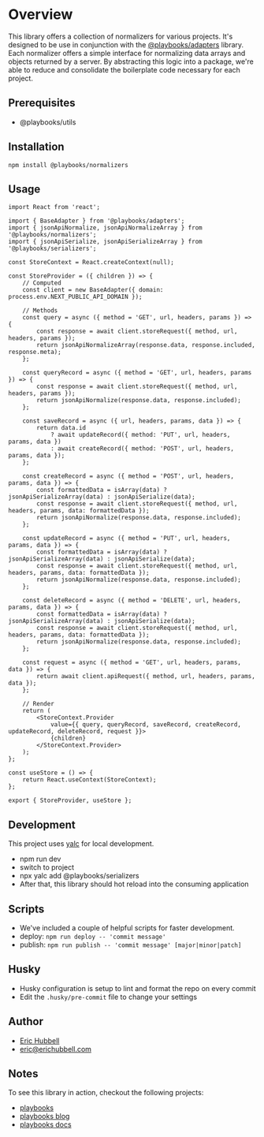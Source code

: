 # Overview

This library offers a collection of normalizers for various projects.
It's designed to be use in conjunction with the [@playbooks/adapters](https://github.com/playbooks-xyz/playbooks-core) library.
Each normalizer offers a simple interface for normalizing data arrays and objects returned by a server.
By abstracting this logic into a package, we're able to reduce and consolidate the boilerplate code necessary for each project.

## Prerequisites

- @playbooks/utils

## Installation

```
npm install @playbooks/normalizers
```

## Usage

```tsx
import React from 'react';

import { BaseAdapter } from '@playbooks/adapters';
import { jsonApiNormalize, jsonApiNormalizeArray } from '@playbooks/normalizers';
import { jsonApiSerialize, jsonApiSerializeArray } from '@playbooks/serializers';

const StoreContext = React.createContext(null);

const StoreProvider = ({ children }) => {
	// Computed
	const client = new BaseAdapter({ domain: process.env.NEXT_PUBLIC_API_DOMAIN });

	// Methods
	const query = async ({ method = 'GET', url, headers, params }) => {
		const response = await client.storeRequest({ method, url, headers, params });
		return jsonApiNormalizeArray(response.data, response.included, response.meta);
	};

	const queryRecord = async ({ method = 'GET', url, headers, params }) => {
		const response = await client.storeRequest({ method, url, headers, params });
		return jsonApiNormalize(response.data, response.included);
	};

	const saveRecord = async ({ url, headers, params, data }) => {
		return data.id
			? await updateRecord({ method: 'PUT', url, headers, params, data })
			: await createRecord({ method: 'POST', url, headers, params, data });
	};

	const createRecord = async ({ method = 'POST', url, headers, params, data }) => {
		const formattedData = isArray(data) ? jsonApiSerializeArray(data) : jsonApiSerialize(data);
		const response = await client.storeRequest({ method, url, headers, params, data: formattedData });
		return jsonApiNormalize(response.data, response.included);
	};

	const updateRecord = async ({ method = 'PUT', url, headers, params, data }) => {
		const formattedData = isArray(data) ? jsonApiSerializeArray(data) : jsonApiSerialize(data);
		const response = await client.storeRequest({ method, url, headers, params, data: formattedData });
		return jsonApiNormalize(response.data, response.included);
	};

	const deleteRecord = async ({ method = 'DELETE', url, headers, params, data }) => {
		const formattedData = isArray(data) ? jsonApiSerializeArray(data) : jsonApiSerialize(data);
		const response = await client.storeRequest({ method, url, headers, params, data: formattedData });
		return jsonApiNormalize(response.data, response.included);
	};

	const request = async ({ method = 'GET', url, headers, params, data }) => {
		return await client.apiRequest({ method, url, headers, params, data });
	};

	// Render
	return (
		<StoreContext.Provider
			value={{ query, queryRecord, saveRecord, createRecord, updateRecord, deleteRecord, request }}>
			{children}
		</StoreContext.Provider>
	);
};

const useStore = () => {
	return React.useContext(StoreContext);
};

export { StoreProvider, useStore };
```

## Development

This project uses [yalc](https://npmjs.com/package/yalc) for local development.

- npm run dev
- switch to project
- npx yalc add @playbooks/serializers
- After that, this library should hot reload into the consuming application

## Scripts

- We've included a couple of helpful scripts for faster development.
- deploy: `npm run deploy -- 'commit message'`
- publish: `npm run publish -- 'commit message' [major|minor|patch]`

## Husky

- Husky configuration is setup to lint and format the repo on every commit
- Edit the `.husky/pre-commit` file to change your settings

## Author

- [Eric Hubbell](http://www.erichubbell.com)
- eric@erichubbell.com

## Notes

To see this library in action, checkout the following projects:

- [playbooks](https://www.playbooks.xyz)
- [playbooks blog](https://blog.playbooks.xyz)
- [playbooks docs](https://docs.playbooks.xyz)
